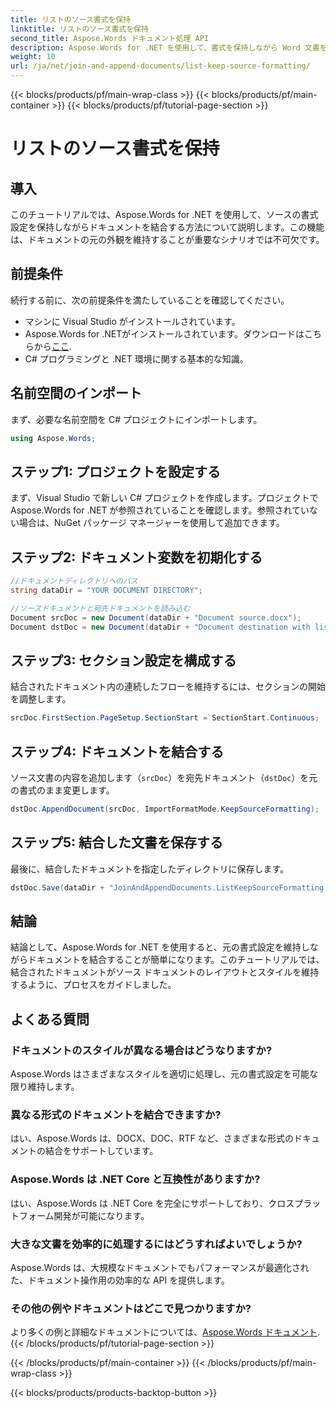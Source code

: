 ```yaml
---
title: リストのソース書式を保持
linktitle: リストのソース書式を保持
second_title: Aspose.Words ドキュメント処理 API
description: Aspose.Words for .NET を使用して、書式を保持しながら Word 文書を結合する方法を学びます。このチュートリアルでは、シームレスな文書結合の手順を順を追って説明します。
weight: 10
url: /ja/net/join-and-append-documents/list-keep-source-formatting/
---
```


{{< blocks/products/pf/main-wrap-class >}}
{{< blocks/products/pf/main-container >}}
{{< blocks/products/pf/tutorial-page-section >}}

# リストのソース書式を保持

## 導入

このチュートリアルでは、Aspose.Words for .NET を使用して、ソースの書式設定を保持しながらドキュメントを結合する方法について説明します。この機能は、ドキュメントの元の外観を維持することが重要なシナリオでは不可欠です。

## 前提条件

続行する前に、次の前提条件を満たしていることを確認してください。

- マシンに Visual Studio がインストールされています。
-  Aspose.Words for .NETがインストールされています。ダウンロードはこちらから[ここ](https://releases.aspose.com/words/net/).
- C# プログラミングと .NET 環境に関する基本的な知識。

## 名前空間のインポート

まず、必要な名前空間を C# プロジェクトにインポートします。

```csharp
using Aspose.Words;
```

## ステップ1: プロジェクトを設定する

まず、Visual Studio で新しい C# プロジェクトを作成します。プロジェクトで Aspose.Words for .NET が参照されていることを確認します。参照されていない場合は、NuGet パッケージ マネージャーを使用して追加できます。

## ステップ2: ドキュメント変数を初期化する

```csharp
//ドキュメントディレクトリへのパス
string dataDir = "YOUR DOCUMENT DIRECTORY";

//ソースドキュメントと宛先ドキュメントを読み込む
Document srcDoc = new Document(dataDir + "Document source.docx");
Document dstDoc = new Document(dataDir + "Document destination with list.docx");
```

## ステップ3: セクション設定を構成する

結合されたドキュメント内の連続したフローを維持するには、セクションの開始を調整します。

```csharp
srcDoc.FirstSection.PageSetup.SectionStart = SectionStart.Continuous;
```

## ステップ4: ドキュメントを結合する

ソース文書の内容を追加します（`srcDoc`）を宛先ドキュメント（`dstDoc`）を元の書式のまま変更します。

```csharp
dstDoc.AppendDocument(srcDoc, ImportFormatMode.KeepSourceFormatting);
```

## ステップ5: 結合した文書を保存する

最後に、結合したドキュメントを指定したディレクトリに保存します。

```csharp
dstDoc.Save(dataDir + "JoinAndAppendDocuments.ListKeepSourceFormatting.docx");
```

## 結論

結論として、Aspose.Words for .NET を使用すると、元の書式設定を維持しながらドキュメントを結合することが簡単になります。このチュートリアルでは、結合されたドキュメントがソース ドキュメントのレイアウトとスタイルを維持するように、プロセスをガイドしました。

## よくある質問

### ドキュメントのスタイルが異なる場合はどうなりますか?
Aspose.Words はさまざまなスタイルを適切に処理し、元の書式設定を可能な限り維持します。

### 異なる形式のドキュメントを結合できますか?
はい、Aspose.Words は、DOCX、DOC、RTF など、さまざまな形式のドキュメントの結合をサポートしています。

### Aspose.Words は .NET Core と互換性がありますか?
はい、Aspose.Words は .NET Core を完全にサポートしており、クロスプラットフォーム開発が可能になります。

### 大きな文書を効率的に処理するにはどうすればよいでしょうか?
Aspose.Words は、大規模なドキュメントでもパフォーマンスが最適化された、ドキュメント操作用の効率的な API を提供します。

### その他の例やドキュメントはどこで見つかりますか?
より多くの例と詳細なドキュメントについては、[Aspose.Words ドキュメント](https://reference.aspose.com/words/net/).
{{< /blocks/products/pf/tutorial-page-section >}}

{{< /blocks/products/pf/main-container >}}
{{< /blocks/products/pf/main-wrap-class >}}

{{< blocks/products/products-backtop-button >}}
